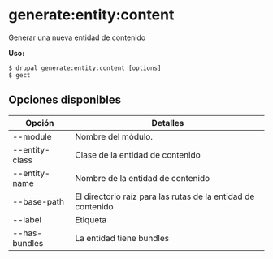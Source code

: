 # generate:entity:content
Generar una nueva entidad de contenido

**Uso:**
```
$ drupal generate:entity:content [options]
$ gect  
```

## Opciones disponibles
Opción | Detalles
-------|-------------
--module | Nombre del módulo.
--entity-class | Clase de la entidad de contenido
--entity-name | Nombre de la entidad de contenido
--base-path | El directorio raíz para las rutas de la entidad de contenido
--label | Etiqueta
--has-bundles | La entidad tiene bundles
